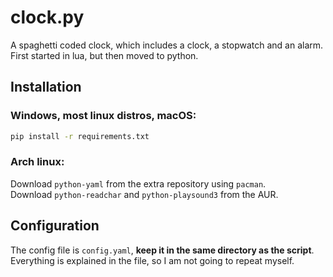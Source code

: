 # clock.py

A spaghetti coded clock, which includes a clock, a stopwatch and an alarm. \
First started in lua, but then moved to python.

## Installation

### Windows, most linux distros, macOS:
```bash
pip install -r requirements.txt
```

### Arch linux:
Download `python-yaml` from the extra repository using `pacman`.\
Download `python-readchar` and `python-playsound3` from the AUR.

## Configuration

The config file is `config.yaml`, **keep it in the same directory as the script**.\
Everything is explained in the file, so I am not going to repeat myself.
